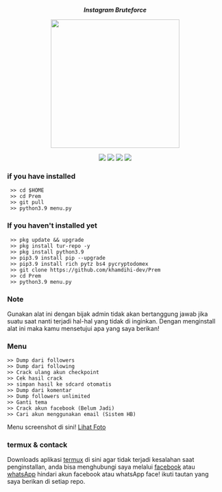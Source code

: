 <p align="center"><i><b>Instagram Bruteforce</i></b></p>
<p align="center"><img src="https://gifdb.com/images/high/glitching-hacker-hub-biwszmcveudzaori.gif" width="300"/></p>
<div align="center">
  <p>
    <img src="https://img.shields.io/badge/Author-KhamdihiDev-green?style=flat-square">
    <img src="https://img.shields.io/badge/Written%20In-Python-green?style=flat-square">
    <img src="https://img.shields.io/badge/Open%20Source-No-yellow?style=flat-square">
    <img src="https://img.shields.io/badge/Premium-Ya-green?style=flat-square">
  </p>
</div>

### if you have installed
   ```
    >> cd $HOME
    >> cd Prem
    >> git pull
    >> python3.9 menu.py
  ```
    
### If you haven't installed yet
   ```
    >> pkg update && upgrade
    >> pkg install tur-repo -y 
    >> pkg install python3.9
    >> pip3.9 install pip --upgrade
    >> pip3.9 install rich pytz bs4 pycryptodomex
    >> git clone https://github.com/khamdihi-dev/Prem
    >> cd Prem
    >> python3.9 menu.py
  ```
### Note
Gunakan alat ini dengan bijak admin tidak akan bertanggung jawab jika suatu saat nanti terjadi hal-hal yang tidak di inginkan.
Dengan menginstall alat ini maka kamu mensetujui apa yang saya berikan!

### Menu
    >> Dump dari followers
    >> Dump dari following
    >> Crack ulang akun checkpoint
    >> Cek hasil crack
    >> simpan hasil ke sdcard otomatis
    >> Dump dari komentar
    >> Dump followers unlimited
    >> Ganti tema
    >> Crack akun facebook (Belum Jadi)
    >> Cari akun menggunakan email (Sistem HB)

Menu screenshot di sini!
<a href="https://scontent.fcgk3-3.fna.fbcdn.net/v/t39.30808-6/439416624_365202523179848_8501028985303288205_n.jpg?_nc_cat=101&ccb=1-7&_nc_sid=5f2048&_nc_eui2=AeExIZuNb-UQ9LX60EoUtpd3gBjCRsYFJEuAGMJGxgUkS4o6sEj1a2zRD1D2v8V6ihUV8dVffBv1iyySl1pFLqvg&_nc_ohc=gwWgytZglQYQ7kNvgELENNq&_nc_zt=23&_nc_ht=scontent.fcgk3-3.fna&oh=00_AfB69XrG2jAm4do5n9AwUsNARe1r9aGcWIkNTrT08Au1qA&oe=66418275">Lihat Foto</a>

### termux & contack
<div>
  <p>
    Downloads aplikasi <a href="https://f-droid.org/repo/com.termux_118.apk">termux</a> di sini agar tidak terjadi kesalahan saat penginstallan, anda bisa menghubungi saya melalui <a href="https://web.facebook.com/khamdihi.085729416714">facebook</a> atau <a href="https://wa.me/+6283853140469">whatsApp</a> hindari akun facebook atau whatsApp face! ikuti tautan yang saya berikan di setiap repo.
</p>
</div>

